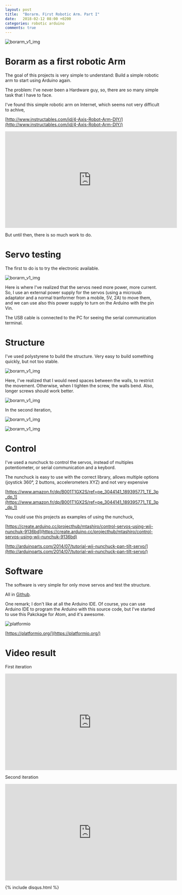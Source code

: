 ```yaml
---
layout: post
title:  "Borarm. First Robotic Arm. Part I"
date:   2018-02-12 08:00 +0200
categories: robotic arduino
comments: true
---
```


![borarm_v1_img](/assets/borarm/2.1.JPG)

# Borarm as a first robotic Arm
The goal of this projects is very simple to understand: Build a simple robotic arm to start using Arduino again.

The problem: I've never been a Hardware guy, so, there are so many simple task that I have to face.

I've found this simple robotic arm on Internet, which seems not very difficult to achive,

[http://www.instructables.com/id/4-Axis-Robot-Arm-DIY/](http://www.instructables.com/id/4-Axis-Robot-Arm-DIY/)

<iframe width="560" height="315" src="https://www.youtube.com/embed/rRRQp8YUqT0" frameborder="0" allow="autoplay; encrypted-media" allowfullscreen></iframe>


But until then, there is so much work to do.

# Servo testing
The first to do is to try the electronic available.

![borarm_v1_img](/assets/borarm/1.1.JPG)

Here is where I've realized that the servos need more power, more current. So, I use an external power supply for the servos (using a microusb adaptator and a normal tranformer from a mobile, 5V, 2A) to move them, and we can use also this power supply to turn on the Arduino with the pin Vin.

The USB cable is connected to the PC for seeing the serial communication terminal.

# Structure
I've used polystyrene to build the structure. Very easy to build something quickly, but not too stable.

![borarm_v1_img](/assets/borarm/1.2.JPG)

Here, I've realized that I would need spaces between the walls, to restrict the movement. Otherwise, when I tighten the screw, the walls bend. Also, longer screws should work better.

![borarm_v1_img](/assets/borarm/1.4.png)

In the second iteration,

![borarm_v1_img](/assets/borarm/2.1.JPG)

![borarm_v1_img](/assets/borarm/2.2.JPG)

# Control
I've used a nunchuck to control the servos, instead of multiples potentiometer, or serial communication and a keybord.

The nunchuck is easy to use with the correct library, allows multiple options (joystick 360°, 2 buttons, accelerometers XYZ) and not very expensive

[https://www.amazon.fr/dp/B001T1GX2S/ref=pe_3044141_189395771_TE_3p_dp_1](https://www.amazon.fr/dp/B001T1GX2S/ref=pe_3044141_189395771_TE_3p_dp_1)

You could use this projects as examples of using the nunchuck,

[https://create.arduino.cc/projecthub/mtashiro/control-servos-using-wii-nunchuk-9136bd](https://create.arduino.cc/projecthub/mtashiro/control-servos-using-wii-nunchuk-9136bd)

[http://arduinoarts.com/2014/07/tutorial-wii-nunchuck-pan-tilt-servo/](http://arduinoarts.com/2014/07/tutorial-wii-nunchuck-pan-tilt-servo/)

# Software
The software is very simple for only move servos and test the structure.

All in [Github](https://github.com/aherrero/Borarm).

One remark; I don't like at all the Arduino IDE. Of course, you can use Arduino IDE to program the Arduino with this source code, but I've started to use this Pakckage for Atom, and it's awesome.


![platformio](https://platformio.org/images/platformio-logo.17fdc3bc.png)

[https://platformio.org/](https://platformio.org/)

# Video result

First iteration

<iframe width="560" height="315" src="https://www.youtube.com/embed/r8ElZAFM2SY" frameborder="0" allow="autoplay; encrypted-media" allowfullscreen></iframe>

Second iteration

<iframe width="560" height="315" src="https://www.youtube.com/embed/nhzhC5NQzSk" frameborder="0" allow="autoplay; encrypted-media" allowfullscreen></iframe>

{% include disqus.html %}
